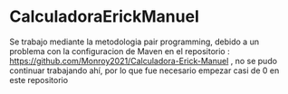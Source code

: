# CalculadoraErickManuel
Se trabajo mediante la metodologia pair programming, debido a un problema con la configuracion de Maven en el repositorio : https://github.com/Monroy2021/Calculadora-Erick-Manuel , no se pudo continuar trabajando ahí, por lo que fue necesario empezar casi de 0 en este repositorio
